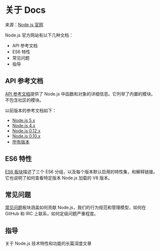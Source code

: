 # 关于 Docs

来源：[Node.js 官网](https://nodejs.org/en/docs/)

Node.js 官方网站有以下几种文档：

* API 参考文档
* ES6 特性
* 常见问题
* 指导

## API 参考文档

[API 参考文档](https://nodejs.org/api/)提供了 Node.js 中函数和对象的详细信息。它列举了内置的模块。不包含社区的模块。

以前版本的参考文档如下：

* [Node.js 5.x](https://nodejs.org/docs/latest-v5.x/api/)
* [Node.js 4.x](https://nodejs.org/docs/latest-v4.x/api/)
* [Node.js 0.12.x](https://nodejs.org/docs/latest-v0.12.x/api/)
* [Node.js 0.10.x](https://nodejs.org/docs/latest-v0.10.x/api/)
* [所有版本](https://nodejs.org/docs/)

## ES6 特性

[ES6 板块](./es6-and-beyond.md)描述了三个 ES6 分组，以及每个版本默认启用的特性集，和解释链接。它也说明了如何查看特定版本 Node.js 加载的 V8 版本。

## 常见问题

[常见问题](https://nodejs.org/en/docs/faq/)板块涵盖如何贡献 Node.js，我们的行为规范和管理模型，如何在 GitHub 和 IRC 上联系，如何定级问题严重程度。

## 指导

关于 Node.js 技术特性和功能的长篇深度文章